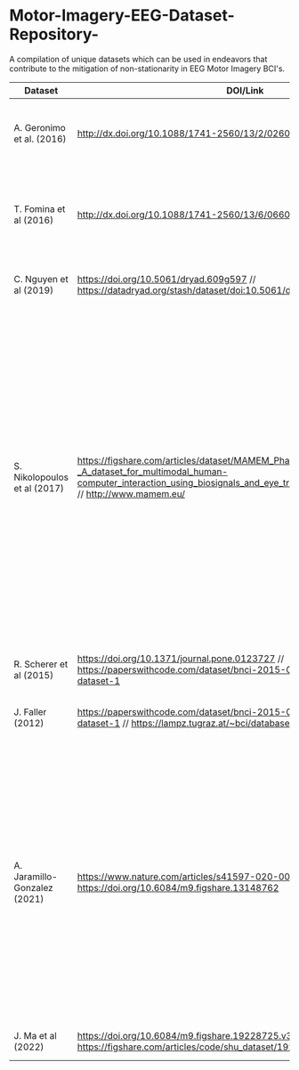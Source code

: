 # Motor-Imagery-EEG-Dataset-Repository-
A compilation of unique datasets which can be used in endeavors that contribute to the mitigation of non-stationarity in EEG Motor Imagery BCI's. 


| Dataset | DOI/Link | Significance |
|----------|----------|----------|
| A. Geronimo et al. (2016)  | http://dx.doi.org/10.1088/1741-2560/13/2/026002 | ALS patients over 2 months of Motor Imagery data collection. Varying ALSFRS scores, and performance. |
| T. Fomina et al (2016) | http://dx.doi.org/10.1088/1741-2560/13/6/066021 | 2 ALS patients over 1-2 Years of data collection. Shows a deep longitudinal analysis and BCI experimentation with progression of disease |
| C. Nguyen et al (2019) | https://doi.org/10.5061/dryad.609g597 // https://datadryad.org/stash/dataset/doi:10.5061/dryad.609g597 | Adaptive feedback/classifier paradigm with 8 participants  |
| S. Nikolopoulos et al (2017) | https://figshare.com/articles/dataset/MAMEM_Phase_I_Dataset_-_A_dataset_for_multimodal_human-computer_interaction_using_biosignals_and_eye_tracking_information/5231053 // http://www.mamem.eu/ | The dataset includes EEG, eye-tracking, and physiological (GSR and Heart rate) signals along with demographic, clinical and behavioral data collected from 36 individuals (18 able-bodied and 18 motor-impaired). Data were collected during the interaction with specifically designed interface for web browsing and multimedia content manipulation and during imaginary movement tasks. Alongside these data we also include evaluation reports both from the subjects and the experimenters as far as the experimental procedure and collected dataset are concerned.  |
| R. Scherer et al (2015) | https://doi.org/10.1371/journal.pone.0123727 // https://paperswithcode.com/dataset/bnci-2015-004-motor-imagery-dataset-1 | 9 SCI and Stroke patients over 2 days with Right hand and Foot Motor Imagery. |
| J. Faller (2012) | https://paperswithcode.com/dataset/bnci-2015-001-motor-imagery-dataset-1 // https://lampz.tugraz.at/~bci/database/001-2015/description.pdf|  Autocalibration and recurrent adaptation: Towards a plug and play online ERD- BCI. |
| A. Jaramillo-Gonzalez (2021) | https://www.nature.com/articles/s41597-020-00789-4 // https://doi.org/10.6084/m9.figshare.13148762 | The dataset presented here contains recordings of electroencephalogram (EEG) and electrooculogram (EOG) from four advanced locked-in state (LIS) patients suffering from ALS (amyotrophic lateral sclerosis). These patients could no longer use commercial eye-trackers, but they could still move their eyes and used the remnant oculomotor activity to select letters to form words and sentences using a novel auditory communication system. |
| J. Ma et al (2022) |  https://doi.org/10.6084/m9.figshare.19228725.v3 // https://figshare.com/articles/code/shu_dataset/19228725 | Multisession (5) Dataset of Motor Imagery  |
